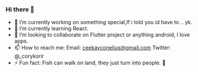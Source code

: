 ### Hi there 👋


- 🔭 I’m currently working on something special,If i told you id have to .. yk.
- 🌱 I’m currently learning React.
- 👯 I’m looking to collaborate on Flutter project or anything android, I love apps.
- 📫 How to reach me: Email: ceekayconelius@gmail.com Twitter: @_corykorir
- ⚡ Fun fact: Fish can walk on land, they just turn into people. 🦎


